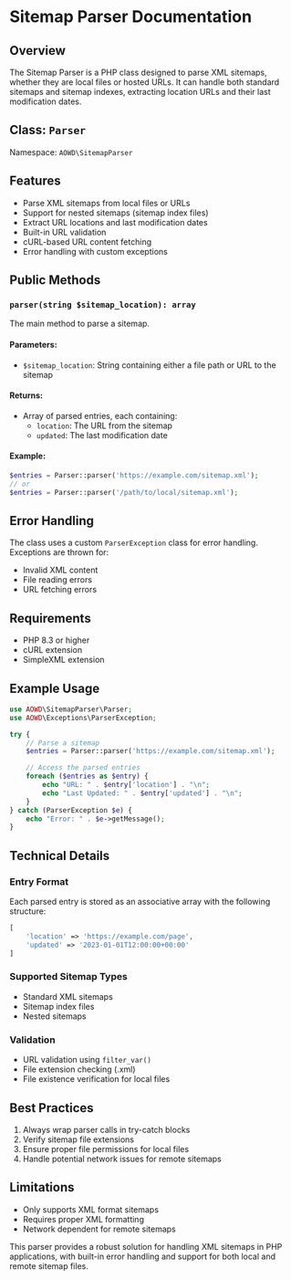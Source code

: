 # Sitemap Parser Documentation

## Overview
The Sitemap Parser is a PHP class designed to parse XML sitemaps, whether they are local files or hosted URLs. It can handle both standard sitemaps and sitemap indexes, extracting location URLs and their last modification dates.

## Class: `Parser`
Namespace: `AOWD\SitemapParser`

## Features
- Parse XML sitemaps from local files or URLs
- Support for nested sitemaps (sitemap index files)
- Extract URL locations and last modification dates
- Built-in URL validation
- cURL-based URL content fetching
- Error handling with custom exceptions

## Public Methods

### `parser(string $sitemap_location): array`
The main method to parse a sitemap.

#### Parameters:
- `$sitemap_location`: String containing either a file path or URL to the sitemap

#### Returns:
- Array of parsed entries, each containing:
  - `location`: The URL from the sitemap
  - `updated`: The last modification date

#### Example:
```php
$entries = Parser::parser('https://example.com/sitemap.xml');
// or
$entries = Parser::parser('/path/to/local/sitemap.xml');
```

## Error Handling
The class uses a custom `ParserException` class for error handling. Exceptions are thrown for:
- Invalid XML content
- File reading errors
- URL fetching errors

## Requirements
- PHP 8.3 or higher
- cURL extension
- SimpleXML extension

## Example Usage

```php
use AOWD\SitemapParser\Parser;
use AOWD\Exceptions\ParserException;

try {
    // Parse a sitemap
    $entries = Parser::parser('https://example.com/sitemap.xml');

    // Access the parsed entries
    foreach ($entries as $entry) {
        echo "URL: " . $entry['location'] . "\n";
        echo "Last Updated: " . $entry['updated'] . "\n";
    }
} catch (ParserException $e) {
    echo "Error: " . $e->getMessage();
}
```

## Technical Details

### Entry Format
Each parsed entry is stored as an associative array with the following structure:
```php
[
    'location' => 'https://example.com/page',
    'updated' => '2023-01-01T12:00:00+00:00'
]
```

### Supported Sitemap Types
- Standard XML sitemaps
- Sitemap index files
- Nested sitemaps

### Validation
- URL validation using `filter_var()`
- File extension checking (.xml)
- File existence verification for local files

## Best Practices
1. Always wrap parser calls in try-catch blocks
2. Verify sitemap file extensions
3. Ensure proper file permissions for local files
4. Handle potential network issues for remote sitemaps

## Limitations
- Only supports XML format sitemaps
- Requires proper XML formatting
- Network dependent for remote sitemaps

This parser provides a robust solution for handling XML sitemaps in PHP applications, with built-in error handling and support for both local and remote sitemap files.
